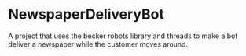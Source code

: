# NewspaperDeliveryBot
A project that uses the becker robots library and threads to make a bot deliver a newspaper while the customer moves around.

